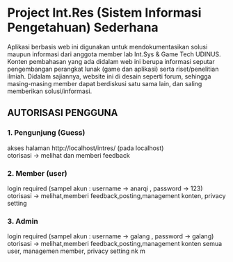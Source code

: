 # Project Int.Res (Sistem Informasi Pengetahuan) Sederhana

Aplikasi berbasis web ini digunakan untuk mendokumentasikan solusi maupun informasi dari anggota member lab Int.Sys & Game Tech UDINUS. Konten pembahasan yang ada didalam web ini berupa informasi seputar pengembangan perangkat lunak (game dan aplikasi) serta riset/penelitian ilmiah. Didalam sajiannya, website ini di desain seperti forum, sehingga masing-masing member dapat berdiskusi satu sama lain, dan saling memberikan solusi/informasi.

<h2>AUTORISASI PENGGUNA</h2>
<h3>1. Pengunjung (Guess)</h3>
akses halaman http://localhost/intres/ (pada localhost)
<br>otorisasi -> melihat dan memberi feedback
<h3>2. Member (user)</h3>
login required (sampel akun : username -> anarqi , password -> 123)
<br>otorisasi -> melihat,memberi feedback,posting,management konten, privacy setting
<h3>3. Admin</h3>
login required (sampel akun : username -> galang , password -> galang)
<br>otorisasi -> melihat,memberi feedback,posting,management konten semua user, managemen member, privacy setting
nk
m
